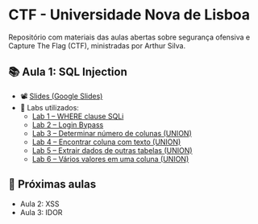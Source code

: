 # CTF - Universidade Nova de Lisboa

Repositório com materiais das aulas abertas sobre segurança ofensiva e Capture The Flag (CTF), ministradas por Arthur Silva.

## 📚 Aula 1: SQL Injection

- 📽️ [Slides (Google Slides)](https://docs.google.com/presentation/d/1spm-o5ORXFeRXCU3__ZSA83vqD_nbi8xNtOHSktcXok/edit?usp=sharing)
- 🔗 Labs utilizados:
  - [Lab 1 – WHERE clause SQLi](https://portswigger.net/web-security/sql-injection/lab-retrieve-hidden-data)
  - [Lab 2 – Login Bypass](https://portswigger.net/web-security/sql-injection/lab-login-bypass)
  - [Lab 3 – Determinar número de colunas (UNION)](https://portswigger.net/web-security/sql-injection/union-attacks/lab-determine-number-of-columns)
  - [Lab 4 – Encontrar coluna com texto (UNION)](https://portswigger.net/web-security/sql-injection/union-attacks/lab-find-column-containing-text)
  - [Lab 5 – Extrair dados de outras tabelas (UNION)](https://portswigger.net/web-security/sql-injection/union-attacks/lab-retrieve-data-from-other-tables)
  - [Lab 6 – Vários valores em uma coluna (UNION)](https://portswigger.net/web-security/sql-injection/union-attacks/lab-retrieve-multiple-values-in-single-column)

## 📅 Próximas aulas

- Aula 2: XSS
- Aula 3: IDOR
